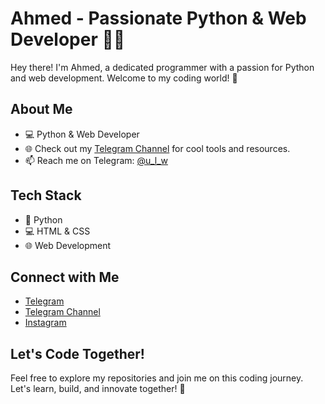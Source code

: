 # Ahmed - Passionate Python & Web Developer 👨‍💻

Hey there! I'm Ahmed, a dedicated programmer with a passion for Python and web development. Welcome to my coding world! 🚀

## About Me
- 💻 Python & Web Developer
- 🌐 Check out my [Telegram Channel](https://t.me/ahmedtools) for cool tools and resources.
- 📫 Reach me on Telegram: [@u_l_w](https://t.me/u_l_w)

## Tech Stack
- 🐍 Python
- 💻 HTML & CSS
- 🌐 Web Development

## Connect with Me
- [Telegram](https://t.me/u_l_w)
- [Telegram Channel](https://t.me/ahmedtools)
- [Instagram](https://www.instagram.com/ic7rta/)

## Let's Code Together!
Feel free to explore my repositories and join me on this coding journey. Let's learn, build, and innovate together! 🌟
